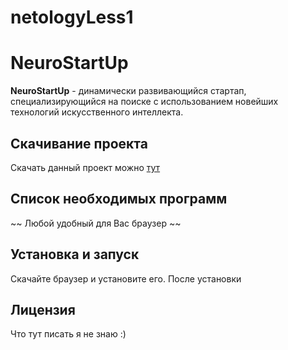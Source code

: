 # netologyLess1
# NeuroStartUp
**NeuroStartUp** - динамически развивающийся стартап, специализирующийся на поиске с использованием новейших технологий искусственного интеллекта.
## Скачивание проекта
Скачать данный проект можно [тут](https://github.com/Babambigalo/netologyLess1.git)
## Список необходимых программ
~~ Любой удобный для Вас браузер ~~
## Установка и запуск
Скачайте браузер и установите его. После установки 
## Лицензия
Что тут писать я не знаю :) 
